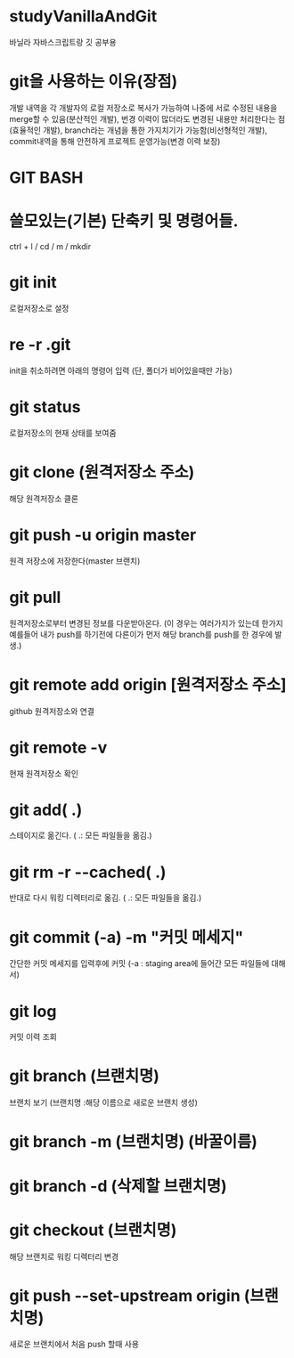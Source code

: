 # studyVanillaAndGit
바닐라 자바스크립트랑 깃 공부용

# git을 사용하는 이유(장점)
개발 내역을 각 개발자의 로컬 저장소로 복사가 가능하여 나중에 서로 수정된 내용을 merge할 수 있음(분산적인 개발), 번경 이력이 많더라도 변경된 내용만 처리한다는 점(효율적인 개발), branch라는 개념을 통한 가지치기가 가능함(비선형적인 개발), commit내역을 통해 안전하게 프로젝트 운영가능(변경 이력 보장)

# GIT BASH

# 쓸모있는(기본) 단축키 및 명령어들.
ctrl + l / cd / m / mkdir

# git init
로컬저장소로 설정

# re -r .git
init을 취소하려면 아래의 명령어 입력
(단, 폴더가 비어있을때만 가능)

# git status
로컬저장소의 현재 상태를 보여줌

# git clone (원격저장소 주소)
해당 원격저장소 클론

# git push -u origin master
원격 저장소에 저장한다(master 브랜치)

# git pull
원격저장소로부터 변경된 정보를 다운받아온다.
(이 경우는 여러가지가 있는데 한가지 예를들어 내가 push를 하기전에 다른이가 먼저 해당 branch를 push를 한 경우에 발생.)

# git remote add origin [원격저장소 주소]
github 원격저장소와 연결

# git remote -v
현재 원격저장소 확인

# git add( .)
스테이지로 옮긴다. ( .: 모든 파일들을 옮김.)

# git rm -r --cached( .)
반대로 다시 워킹 디렉터리로 옮김. ( .: 모든 파일들을 옮김.)

# git commit (-a) -m "커밋 메세지"
간단한 커밋 메세지를 입력후에 커밋 (-a : staging area에 들어간 모든 파일들에 대해서)

# git log
커밋 이력 조회

# git branch (브랜치명)
브랜치 보기 (브랜치명 :해당 이름으로 새로운 브랜치 생성)

# git branch -m (브랜치명) (바꿀이름)
# git branch -d (삭제할 브랜치명)

# git checkout (브랜치명)
해당 브랜치로 워킹 디렉터리 변경

# git push --set-upstream origin (브랜치명)
새로운 브랜치에서 처음 push 할때 사용